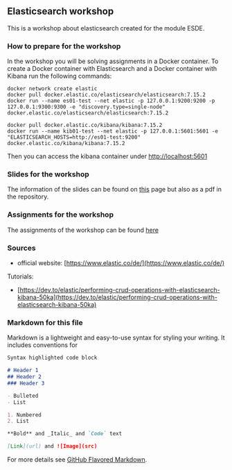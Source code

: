 ## Elasticsearch workshop

This is a workshop about elasticsearch created for the module ESDE.


### How to prepare for the workshop

In the workshop you will be solving assignments in a Docker container.
To create a Docker container with Elasticsearch and a Docker container with Kibana run the following commands:

```
docker network create elastic
docker pull docker.elastic.co/elasticsearch/elasticsearch:7.15.2
docker run --name es01-test --net elastic -p 127.0.0.1:9200:9200 -p 127.0.0.1:9300:9300 -e "discovery.type=single-node" docker.elastic.co/elasticsearch/elasticsearch:7.15.2

docker pull docker.elastic.co/kibana/kibana:7.15.2
docker run --name kib01-test --net elastic -p 127.0.0.1:5601:5601 -e "ELASTICSEARCH_HOSTS=http://es01-test:9200" docker.elastic.co/kibana/kibana:7.15.2
```

Then you can access the kibana container under [http://localhost:5601](http://localhost:5601)

### Slides for the workshop

The information of the slides can be found on [this](https://sebivenlo.github.io/ESDE_2021_elasticsearch/presentation.html) page but also as a pdf in the repository.


### Assignments for the workshop

The assignments of the workshop can be found [here](https://sebivenlo.github.io/ESDE_2021_elasticsearch/assignments.html)

### Sources
- official website: [https://www.elastic.co/de/](https://www.elastic.co/de/)


Tutorials:
- [https://dev.to/elastic/performing-crud-operations-with-elasticsearch-kibana-50ka](https://dev.to/elastic/performing-crud-operations-with-elasticsearch-kibana-50ka)

### Markdown for this file

Markdown is a lightweight and easy-to-use syntax for styling your writing. It includes conventions for

```markdown
Syntax highlighted code block

# Header 1
## Header 2
### Header 3

- Bulleted
- List

1. Numbered
2. List

**Bold** and _Italic_ and `Code` text

[Link](url) and ![Image](src)
```

For more details see [GitHub Flavored Markdown](https://guides.github.com/features/mastering-markdown/).

